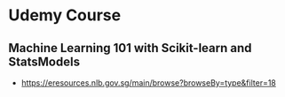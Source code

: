 # Udemy Course
## Machine Learning 101 with Scikit-learn and StatsModels
- https://eresources.nlb.gov.sg/main/browse?browseBy=type&filter=18

